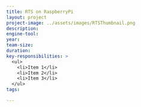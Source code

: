 ```yaml
---
title: RTS on RaspberryPi
layout: project
project-image: ../assets/images/RTSThumbnail.png
description: 
engine-tool: 
year: 
team-size: 
duration:
key-responsibilities: >
  <ul>
    <li>Item 1</li>
    <li>Item 2</li>
    <li>Item 3</li>
  </ul>
tags:

---
```

